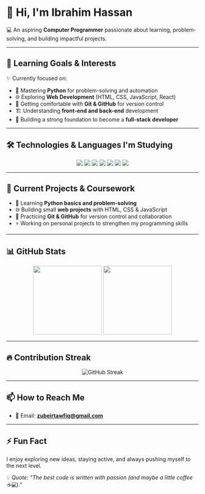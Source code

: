 # 👋 Hi, I'm Ibrahim Hassan  

💻 An aspiring **Computer Programmer** passionate about learning, problem-solving, and building impactful projects.  

---

## 🌱 Learning Goals & Interests  
✨ Currently focused on:  
- 🐍 Mastering **Python** for problem-solving and automation  
- 🌐 Exploring **Web Development** (HTML, CSS, JavaScript, React)  
- 🔧 Getting comfortable with **Git & GitHub** for version control  
- 🏗️ Understanding **front-end and back-end** development  
- 🚀 Building a strong foundation to become a **full-stack developer**  

---

## 🛠️ Technologies & Languages I'm Studying  
<p align="center">  
  <img src="https://img.shields.io/badge/Python-3776AB?style=for-the-badge&logo=python&logoColor=white"/>  
  <img src="https://img.shields.io/badge/HTML5-E34F26?style=for-the-badge&logo=html5&logoColor=white"/>  
  <img src="https://img.shields.io/badge/CSS3-1572B6?style=for-the-badge&logo=css3&logoColor=white"/>  
  <img src="https://img.shields.io/badge/JavaScript-F7DF1E?style=for-the-badge&logo=javascript&logoColor=black"/>  
  <img src="https://img.shields.io/badge/React-20232A?style=for-the-badge&logo=react&logoColor=61DAFB"/>  
  <img src="https://img.shields.io/badge/Git-F05032?style=for-the-badge&logo=git&logoColor=white"/>  
  <img src="https://img.shields.io/badge/GitHub-181717?style=for-the-badge&logo=github&logoColor=white"/>  
</p>  

---

## 📂 Current Projects & Coursework  
- 📘 Learning **Python basics and problem-solving**  
- 🌐 Building small **web projects** with HTML, CSS & JavaScript  
- 🔧 Practicing **Git & GitHub** for version control and collaboration  
- ⚡ Working on personal projects to strengthen my programming skills  

---

## 📊 GitHub Stats  
<p align="center">  
  <img src="https://github-readme-stats.vercel.app/api?username=zubeirtawfiq-254&show_icons=true&theme=tokyonight" height="180em"/>  
  <img src="https://github-readme-stats.vercel.app/api/top-langs/?username=zubeirtawfiq-254&layout=compact&theme=tokyonight" height="180em"/>  
</p>  

---

## 🔥 Contribution Streak  
<p align="center">  
  <img src="https://github-readme-streak-stats.herokuapp.com/?user=zubeirtawfiq-254&theme=tokyonight" alt="GitHub Streak"/>  
</p>  

---

## 📫 How to Reach Me  
- 📧 Email: **zubeirtawfiq@gmail.com**  

---

## ⚡ Fun Fact  
I enjoy exploring new ideas, staying active, and always pushing myself to the next level.  

💡 *Quote*: *"The best code is written with passion (and maybe a little coffee ☕💻)."*
